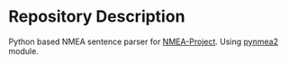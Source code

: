 # Repository Description

Python based NMEA sentence parser for [NMEA-Project](https://github.com/Alperencode/NMEA-Project).
Using [pynmea2](https://github.com/Knio/pynmea2) module.